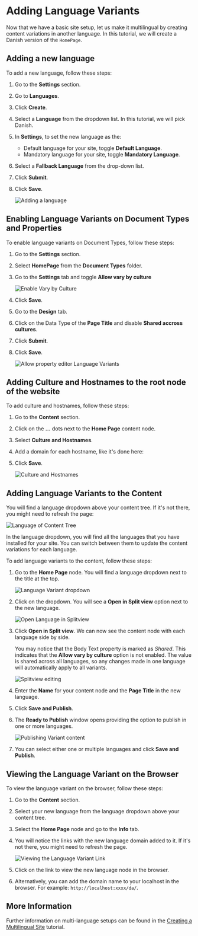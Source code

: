 # Adding Language Variants

Now that we have a basic site setup, let us make it multilingual by creating content variations in another language. In this tutorial, we will create a Danish version of the `HomePage`.

## Adding a new language

To add a new language, follow these steps:

1. Go to the **Settings** section.
2. Go to **Languages**.
3. Click **Create**.
4. Select a **Language** from the dropdown list. In this tutorial, we will pick Danish.
5. In **Settings**, to set the new language as the:
   * Default language for your site, toggle **Default Language**.
   * Mandatory language for your site, toggle **Mandatory Language**.
6. Select a **Fallback Language** from the drop-down list.
7. Click **Submit**.
8. Click **Save**.

    ![Adding a language](images/adding-a-language-v15.png)

## Enabling Language Variants on Document Types and Properties

To enable language variants on Document Types, follow these steps:

1. Go to the **Settings** section.
2. Select **HomePage** from the **Document Types** folder.
3. Go to the **Settings** tab and toggle **Allow vary by culture**

    ![Enable Vary by Culture](images/enable-vary-by-culture.png)
4. Click **Save**.
5. Go to the **Design** tab.
6. Click on the Data Type of the **Page Title** and disable **Shared accross cultures**.
7. Click **Submit**.
8. Click **Save**.

    ![Allow property editor Language Variants](images/enable-vary-by-culture-property-v16.png)
   

## Adding Culture and Hostnames to the root node of the website

To add culture and hostnames, follow these steps:

1. Go to the **Content** section.
2. Click on the **...** dots next to the **Home Page** content node.
3. Select **Culture and Hostnames**.
4. Add a domain for each hostname, like it's done here:
5. Click **Save**.

    ![Culture and Hostnames](images/culture-and-hostnames-v14.png)

## Adding Language Variants to the Content

You will find a language dropdown above your content tree. If it's not there, you might need to refresh the page:

![Language of Content Tree](images/language-content-tree-v14.png)

In the language dropdown, you will find all the languages that you have installed for your site. You can switch between them to update the content variations for each language.

To add language variants to the content, follow these steps:

1. Go to the **Home Page** node. You will find a language dropdown next to the title at the top.

    ![Language Variant dropdown](images/language-dropdown-v14.png)
2. Click on the dropdown. You will see a **Open in Split view** option next to the new language.

    ![Open Language in Splitview](images/open-in-splitview-v15.png)
3. Click **Open in Split view**. We can now see the content node with each language side by side.

    You may notice that the Body Text property is marked as *Shared*. This indicates that the **Allow vary by culture** option is not enabled. The value is shared across all languages, so any changes made in one language will automatically apply to all variants.

    ![Splitview editing](images/splitview-editing-v15.png)
4. Enter the **Name** for your content node and the **Page Title** in the new language.
5. Click **Save and Publish**.
6. The **Ready to Publish** window opens providing the option to publish in one or more languages.

    ![Publishing Variant content](images/publishing-variant-content-v14.png)
7. You can select either one or multiple languages and click **Save and Publish**.

## Viewing the Language Variant on the Browser

To view the language variant on the browser, follow these steps:

1. Go to the **Content** section.
2. Select your new language from the language dropdown above your content tree.
3. Select the **Home Page** node and go to the **Info** tab.
4. You will notice the links with the new language domain added to it. If it's not there, you might need to refresh the page.

    ![Viewing the Language Variant Link](images/viewing-langvariant-browser-v14.png)
5. Click on the link to view the new language node in the browser.
6. Alternatively, you can add the domain name to your localhost in the browser. For example: `http://localhost:xxxx/da/`.

## More Information

Further information on multi-language setups can be found in the [Creating a Multilingual Site](../multilanguage-setup.md) tutorial.
